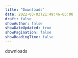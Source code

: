 ```yaml
---
title: "Downloads"
date: 2022-03-03T21:49:46-05:00
draft: false
showAuthor: false
showDateUpdated: true
showPagination: false
showReadingTime: false
---
```


downloads
